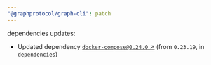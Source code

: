 ```yaml
---
"@graphprotocol/graph-cli": patch
---
```

dependencies updates:
  - Updated dependency [`docker-compose@0.24.0` ↗︎](https://www.npmjs.com/package/docker-compose/v/0.24.0) (from `0.23.19`, in `dependencies`)
